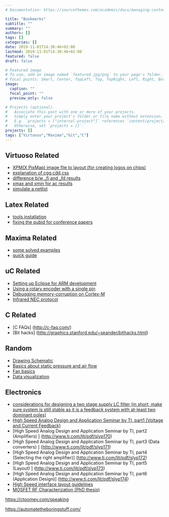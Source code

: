```yaml
---
# Documentation: https://sourcethemes.com/academic/docs/managing-content/

title: "Bookmarks"
subtitle: ""
summary: ""
authors: []
tags: []
categories: []
date: 2019-11-01T14:30:46+02:00
lastmod: 2019-11-01T14:30:46+02:00
featured: false
draft: false

# Featured image
# To use, add an image named `featured.jpg/png` to your page's folder.
# Focal points: Smart, Center, TopLeft, Top, TopRight, Left, Right, BottomLeft, Bottom, BottomRight.
image:
  caption: ""
  focal_point: ""
  preview_only: false

# Projects (optional).
#   Associate this post with one or more of your projects.
#   Simply enter your project's folder or file name without extension.
#   E.g. `projects = ["internal-project"]` references `content/project/deep-learning/index.md`.
#   Otherwise, set `projects = []`.
projects: []
tags: ["Virtuoso","Maxima","Git","C"]
---
```

## Virtuoso Related
<ul type="disc">
		<li> <a href="https://community.cadence.com/cadence_technology_forums/f/48/p/17422/1248960#1248960">
			XPM(X PixMap) image file to layout (for creating logos on chips)</a></li>
		<li> <a href="http://www.designers-guide.org/Forum/YaBB.pl?num=1270124796">
			explanation of cgg,cdd,css</a></li>
		<li> <a href="https://community.cadence.com/cadence_technology_forums/f/33/t/34835">
            difference b/w _fi and _fd results</a></li>
		<li> <a href="https://community.cadence.com/cadence_technology_forums/f/38/p/37245/1350802#1350802">
			xmax and xmin for ac results</a></li>
		<li> <a href="https://community.cadence.com/cadence_blogs_8/b/rf/archive/2009/01/07/tip-of-the-week-how-to-simulate-a-subcircuit-netlist-with-spectre-in-ade">
			simulate a netlist</a></li>
	</ul>

## Latex Related
<ul type="disc">
		<li> <a href="http://math65740.blogspot.fi/2015/06/installing-miktex-and-texstudio-on.html">
			tools installation</a></li>
        <li> <a href="http://bytefreaks.net/applications/latex/ieeetran-latex-template-add-copyrights-on-left-bottom-of-first-page-of-conference-class">
            fixing the pubid for conference papers</a></li>
	</ul>

## Maxima Related
<ul type="disc">
		<li> <a href="http://maxima-solved.blogspot.fi/">
			some solved examples</a></li>
		<li> <a href="http://www.hippasus.com/resources/symmath/maximasym.html">
			quick guide</a></li>
	</ul>
	
## uC Related
* [Setting up Eclipse for ARM development](http://gnuarmeclipse.github.io/install/)	
* [Using a rotary encoder with a single pin](https://www.elektormagazine.com/labs/rotary-encoder-on-a-single-mcu-pin)
* [Debugging memory-corruption on Cortex-M](http://m0agx.eu/2018/08/25/cortex-m-debugging-runtime-memory-corruption/)
* [Infrared NEC protocol](https://techdocs.altium.com/display/FPGA/NEC+Infrared+Transmission+Protocol)

## C Related
* [C FAQs] (http://c-faq.com/)	
* [Bit hacks] (http://graphics.stanford.edu/~seander/bithacks.html)
	
## Random
* [Drawing Schematic](https://www.digikey.fi/en/Resources/Design-Tools/SchemeIt)
* [Basics about static pressure and air flow](https://blog.orientalmotor.com/fan-basics-air-flow-static-pressure-impedance)
* [Fan basics](https://www.mouser.com/pdfDocs/sanyo-denki-tr40e_p03_cdiv_3rd.pdf)
* [Data visualization](https://datavizhandbook.info/)


## Electronics
* [considerations for designing a two stage supply LC filter (in short, make sure system is still stable as it is a feedback system with at-least two dominant poles)](ridleyengineering.com/images/phocadownload/1%20second%20stage%20filter%20design.pdf)
* [High Speed Analog Design and Application Seminar by TI, part1 (Voltage and Current Feedback)	](http://www.ti.com/lit/pdf/slyp169)
* [High Speed Analog Design and Application Seminar by TI, part2 (Amplifiers)					] (http://www.ti.com/lit/pdf/slyp170)
* [High Speed Analog Design and Application Seminar by TI, part3 (Data converters)				] (http://www.ti.com/lit/pdf/slyp171)
* [High Speed Analog Design and Application Seminar by TI, part4 (Selecting the right amplifier)] (http://www.ti.com/lit/pdf/slyp172)
* [High Speed Analog Design and Application Seminar by TI, part5 (Layout) 						] (http://www.ti.com/lit/pdf/slyp173)
* [High Speed Analog Design and Application Seminar by TI, part6 (Application Design)] (http://www.ti.com/lit/pdf/slyp174)
* [High Speed interface layout guidelines](http://www.ti.com/lit/pdf/spraar7)
* [MOSFET RF Characterization (PhD thesis)](lib.tkk.fi/Diss/2007/isbn9789513870256/isbn9789513870256.pdf)

https://ctoomey.com/speaking



https://automatetheboringstuff.com/

